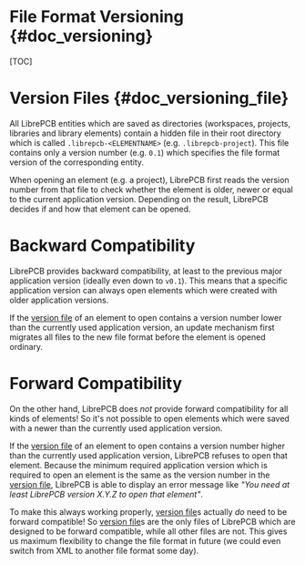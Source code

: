 File Format Versioning {#doc_versioning}
========================================

[TOC]

# Version Files {#doc_versioning_file}

All LibrePCB entities which are saved as directories (workspaces, projects, libraries and library
elements) contain a hidden file in their root directory which is called `.librepcb-<ELEMENTNAME>`
(e.g. `.librepcb-project`). This file contains only a version number (e.g. `0.1`) which specifies
the file format version of the corresponding entity.

When opening an element (e.g. a project), LibrePCB first reads the version number from that file to
check whether the element is older, newer or equal to the current application version. Depending on
the result, LibrePCB decides if and how that element can be opened.


# Backward Compatibility

LibrePCB provides backward compatibility, at least to the previous major application version
(ideally even down to `v0.1`). This means that a specific application version can always open
elements which were created with older application versions.

If the [version file] of an element to open contains a version number lower than the currently used
application version, an update mechanism first migrates all files to the new file format before
the element is opened ordinary.


# Forward Compatibility

On the other hand, LibrePCB does *not* provide forward compatibility for all kinds of elements! So
it's not possible to open elements which were saved with a newer than the currently used application
version.

If the [version file] of an element to open contains a version number higher than the currently used
application version, LibrePCB refuses to open that element. Because the minimum required application
version which is required to open an element is the same as the version number in the [version file],
LibrePCB is able to display an error message like *"You need at least LibrePCB version X.Y.Z to open
that element"*.

To make this always working properly, [version file]s actually *do* need to be forward compatible!
So [version file]s are the only files of LibrePCB which are designed to be forward compatible, while
all other files are not. This gives us maximum flexibility to change the file format in future (we
could even switch from XML to another file format some day).


[version file]: #doc_versioning_file
